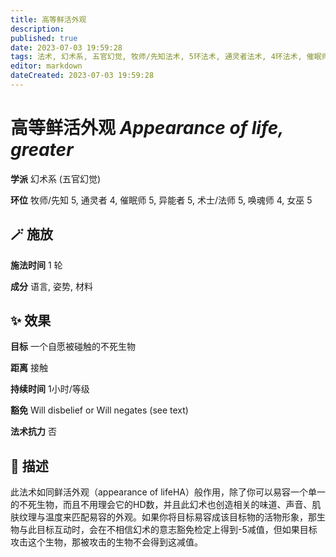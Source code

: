 ```yaml
---
title: 高等鲜活外观
description: 
published: true
date: 2023-07-03 19:59:28
tags: 法术, 幻术系, 五官幻觉, 牧师/先知法术, 5环法术, 通灵者法术, 4环法术, 催眠师法术, 异能者法术, 术士/法师法术, 唤魂师法术, 女巫法术
editor: markdown
dateCreated: 2023-07-03 19:59:28
---
```


# **高等鲜活外观** *Appearance of life, greater*

**学派** 幻术系 (五官幻觉) 

**环位** 牧师/先知 5, 通灵者 4, 催眠师 5, 异能者 5, 术士/法师 5, 唤魂师 4, 女巫 5

## 🪄 施放

**施法时间** 1 轮

**成分** 语言, 姿势, 材料

## ✨ 效果 

**目标** 一个自愿被碰触的不死生物 

**距离** 接触  

**持续时间** 1小时/等级 

**豁免** Will disbelief or Will negates (see text)

**法术抗力** 否

## 📖 描述

此法术如同鲜活外观（appearance of lifeHA）般作用，除了你可以易容一个单一的不死生物，而且不用理会它的HD数，并且此幻术也创造相关的味道、声音、肌肤纹理与温度来匹配易容的外观。如果你将目标易容成该目标物的活物形象，那生物与此目标互动时，会在不相信幻术的意志豁免检定上得到-5减值，但如果目标攻击这个生物，那被攻击的生物不会得到这减值。
    